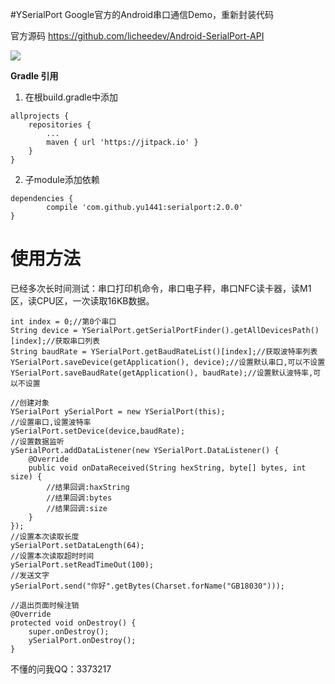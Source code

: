 #YSerialPort
Google官方的Android串口通信Demo，重新封装代码

官方源码 https://github.com/licheedev/Android-SerialPort-API

[![](https://jitpack.io/v/yu1441/YSerialPort.svg)](https://jitpack.io/#yu1441/YSerialPort)

**Gradle 引用**
1. 在根build.gradle中添加
```
allprojects {
    repositories {
        ...
        maven { url 'https://jitpack.io' }
    }
}
```

2. 子module添加依赖

```
dependencies {
        compile 'com.github.yu1441:serialport:2.0.0'
}
```

# 使用方法
已经多次长时间测试：串口打印机命令，串口电子秤，串口NFC读卡器，读M1区，读CPU区，一次读取16KB数据。

```
int index = 0;//第0个串口
String device = YSerialPort.getSerialPortFinder().getAllDevicesPath()[index];//获取串口列表
String baudRate = YSerialPort.getBaudRateList()[index];//获取波特率列表
YSerialPort.saveDevice(getApplication(), device);//设置默认串口,可以不设置
YSerialPort.saveBaudRate(getApplication(), baudRate);//设置默认波特率,可以不设置

//创建对象
YSerialPort ySerialPort = new YSerialPort(this);
//设置串口,设置波特率
ySerialPort.setDevice(device,baudRate);
//设置数据监听
ySerialPort.addDataListener(new YSerialPort.DataListener() {
    @Override
    public void onDataReceived(String hexString, byte[] bytes, int size) {
        //结果回调:haxString
        //结果回调:bytes
        //结果回调:size
    }
});
//设置本次读取长度
ySerialPort.setDataLength(64);
//设置本次读取超时时间
ySerialPort.setReadTimeOut(100);
//发送文字
ySerialPort.send("你好".getBytes(Charset.forName("GB18030")));

//退出页面时候注销
@Override
protected void onDestroy() {
    super.onDestroy();
    ySerialPort.onDestroy();
}

```

不懂的问我QQ：3373217